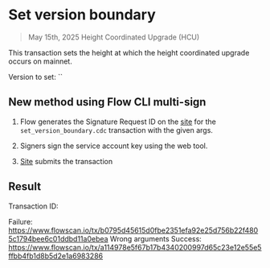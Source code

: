 # Set version boundary
> May 15th, 2025 Height Coordinated Upgrade (HCU)

This transaction sets the height at which the height coordinated upgrade occurs on mainnet.

Version to set: ``

## New method using Flow CLI multi-sign

1. Flow generates the Signature Request ID on the [site](https://flow-multisig.vercel.app/mainnet) for the `set_version_boundary.cdc` transaction with the given args.

2. Signers sign the service account key using the web tool.

3. [Site](https://flow-multisig.vercel.app/mainnet) submits the transaction

## Result

Transaction ID:

Failure: https://www.flowscan.io/tx/b0795d45615d0fbe2351efa92e25d756b22f4805c1794bee6c01ddbd11a0ebea Wrong arguments
Success: https://www.flowscan.io/tx/a114978e5f67b17b4340200997d65c23e12e55e5ffbb4fb1d8b5d2e1a6983286
